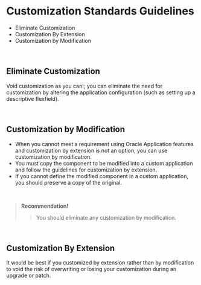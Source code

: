 # Customization Standards Guidelines

- Eliminate Customization
- Customization By Extension
- Customization by Modification

<br>

## Eliminate Customization
Void customization as you can!; you can eliminate the need for customization by altering the application configuration (such as setting up a descriptive flexfield).

<br>

## Customization by Modification
-  When you cannot meet a requirement using Oracle Application features and customization by extension is not an option, you can use customization by modification.
-  You must copy the component to be modified into a custom application and follow the guidelines for customization by extension.
-  If you cannot define the modified component in a custom application, you should preserve a copy of the original.

<br>

> **Recommendation!** 
> > You should eliminate any customization by modification.

<br>

## Customization By Extension
It would be best if you customized by extension rather than by modification to void the risk of overwriting or losing your customization during an upgrade or patch.
